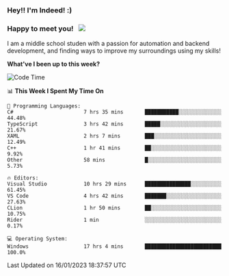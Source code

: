### Hey!! I'm Indeed! :) 

### Happy to meet you! &nbsp; ![](https://visitor-badge.glitch.me/badge?page_id=Indeedornot.Indeedornot)

I am a middle school studen with a passion for automation and backend development, and finding ways to improve my surroundings using my skills!

**What've I been up to this week?** 

<!--START_SECTION:waka-->
![Code Time](http://img.shields.io/badge/Code%20Time-851%20hrs%2029%20mins-blue)

📊 **This Week I Spent My Time On** 

```text
💬 Programming Languages: 
C#                       7 hrs 35 mins       ███████████░░░░░░░░░░░░░░   44.48% 
TypeScript               3 hrs 42 mins       █████░░░░░░░░░░░░░░░░░░░░   21.67% 
XAML                     2 hrs 7 mins        ███░░░░░░░░░░░░░░░░░░░░░░   12.49% 
C++                      1 hr 41 mins        ██░░░░░░░░░░░░░░░░░░░░░░░   9.92% 
Other                    58 mins             █░░░░░░░░░░░░░░░░░░░░░░░░   5.73%

🔥 Editors: 
Visual Studio            10 hrs 29 mins      ███████████████░░░░░░░░░░   61.45% 
VS Code                  4 hrs 42 mins       ███████░░░░░░░░░░░░░░░░░░   27.63% 
CLion                    1 hr 50 mins        ██░░░░░░░░░░░░░░░░░░░░░░░   10.75% 
Rider                    1 min               ░░░░░░░░░░░░░░░░░░░░░░░░░   0.17%

💻 Operating System: 
Windows                  17 hrs 4 mins       █████████████████████████   100.0%

```


 Last Updated on 16/01/2023 18:37:57 UTC
<!--END_SECTION:waka-->
